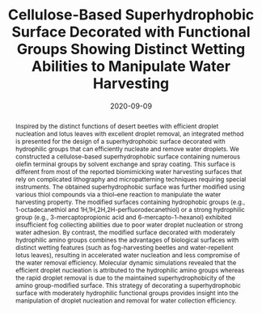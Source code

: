 ---
title: Cellulose-Based Superhydrophobic Surface Decorated with  Functional Groups Showing Distinct Wetting Abilities to Manipulate Water  Harvesting
authors:
- Wei Huang
- Xiangyu Tang
- Zhe Qiu
- Wenxin Zhu
- Yonggui Wang
- 朱有亮
- Zefang Xiao
- Haigang Wang
- Daxin Liang
- Jian Li
- Yanjun Xie
date: '2020-09-09'
doi: 10.1021/acsami.0c12504
publish_types: 期刊文章
publication: ACS Applied Materials & Interfaces
publication_short: ACS Appl. Mater. Interfaces
abstract: Inspired by the distinct functions of desert beetles with  efficient droplet nucleation and lotus leaves with excellent droplet  removal, an integrated method is presented for the design of a  superhydrophobic surface decorated with hydrophilic groups that can  efficiently nucleate and remove water droplets. We constructed a  cellulose-based superhydrophobic surface containing numerous olefin  terminal groups by solvent exchange and spray coating. This surface is  different from most of the reported biomimicking water harvesting  surfaces that rely on complicated lithography and micropatterning  techniques requiring special instruments. The obtained superhydrophobic  surface was further modified using various thiol compounds via a  thiol–ene reaction to manipulate the water harvesting property. The  modified surfaces containing hydrophobic groups (e.g., 1-octadecanethiol  and 1H,1H,2H,2H-perfluorodecanethiol) or a strong hydrophilic group  (e.g., 3-mercaptopropionic acid and 6-mercapto-1-hexanol) exhibited  insufficient fog collecting abilities due to poor water droplet  nucleation or strong water adhesion. By contrast, the modified surface  decorated with moderately hydrophilic amino groups combines the  advantages of biological surfaces with distinct wetting features (such  as fog-harvesting beetles and water-repellent lotus leaves), resulting  in accelerated water nucleation and less compromise of the water removal  efficiency. Molecular dynamic simulations revealed that the efficient  droplet nucleation is attributed to the hydrophilic amino groups whereas  the rapid droplet removal is due to the maintained superhydrophobicity  of the amino group-modified surface. This strategy of decorating a  superhydrophobic surface with moderately hydrophilic functional groups  provides insight into the manipulation of droplet nucleation and removal  for water collection efficiency.
url_pdf: https://doi.org/10.1021/acsami.0c12504
---